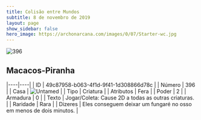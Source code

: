 ```yaml
---
title: Colisão entre Mundos
subtitle: 8 de novembro de 2019
layout: page
show_sidebar: false
hero_image: https://archonarcana.com/images/0/07/Starter-wc.jpg
---
```


![396](https://cdn.keyforgegame.com/media/card_front/pt/452_396_9WCFVMXQMVJG_pt.png)

## Macacos-Piranha

|----|----|
| ID | 49c87958-b063-4f1d-9f41-1d308866d78c |
| Número | 396 |
| Casa | ![Untamed](https://archonarcana.com/images/thumb/b/bd/Untamed.png/22px-Untamed.png "Indomados") |
| Tipo | Criatura |
| Atributos | Fera |
| Poder | 2 |
| Armadura | 0 |
| Texto | Jogar/Coleta: Cause 2D a todas as outras criaturas. |
| Raridade | Rara |
| Dizeres | Eles conseguem deixar um fungaré no osso em menos de dois minutos. |